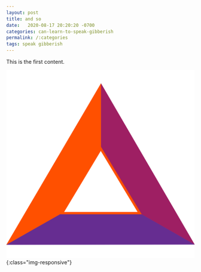 ```yaml
---
layout: post
title: and so
date:   2020-08-17 20:20:20 -0700
categories: can-learn-to-speak-gibberish
permalink: /:categories
tags: speak gibberish
---
```

This is the first content.

![BAT](/images/basic-attention-token.svg){:class="img-responsive"}
